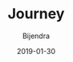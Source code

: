---
layout: post
title: "Journey"
date: 2019-01-30
description: 
image: /assets/images/action-astronomy-constellation-1274260-2.jpg
author: Bijendra
tags: 
  - SAy
---